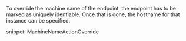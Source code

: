 To override the machine name of the endpoint, the endpoint has to be marked as uniquely idenfiable. Once that is done, the hostname for that instance can be specified.

snippet: MachineNameActionOverride